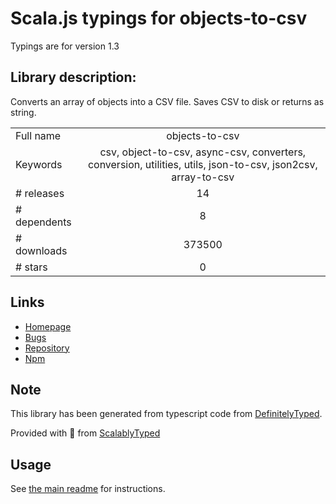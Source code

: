 
# Scala.js typings for objects-to-csv

Typings are for version 1.3

## Library description:
Converts an array of objects into a CSV file. Saves CSV to disk or returns as string.

|                    |                 |
| ------------------ | :-------------: |
| Full name          | objects-to-csv |
| Keywords           | csv, object-to-csv, async-csv, converters, conversion, utilities, utils, json-to-csv, json2csv, array-to-csv |
| # releases         | 14 |
| # dependents       | 8 |
| # downloads        | 373500 |
| # stars            | 0 |

## Links
- [Homepage](https://github.com/anton-bot/objects-to-csv#readme)
- [Bugs](https://github.com/anton-bot/objects-to-csv/issues)
- [Repository](https://github.com/anton-bot/objects-to-csv)
- [Npm](https://www.npmjs.com/package/objects-to-csv)
    


## Note
This library has been generated from typescript code from [DefinitelyTyped](https://definitelytyped.org).

Provided with :purple_heart: from [ScalablyTyped](https://github.com/oyvindberg/ScalablyTyped)

## Usage
See [the main readme](../../readme.md) for instructions.


